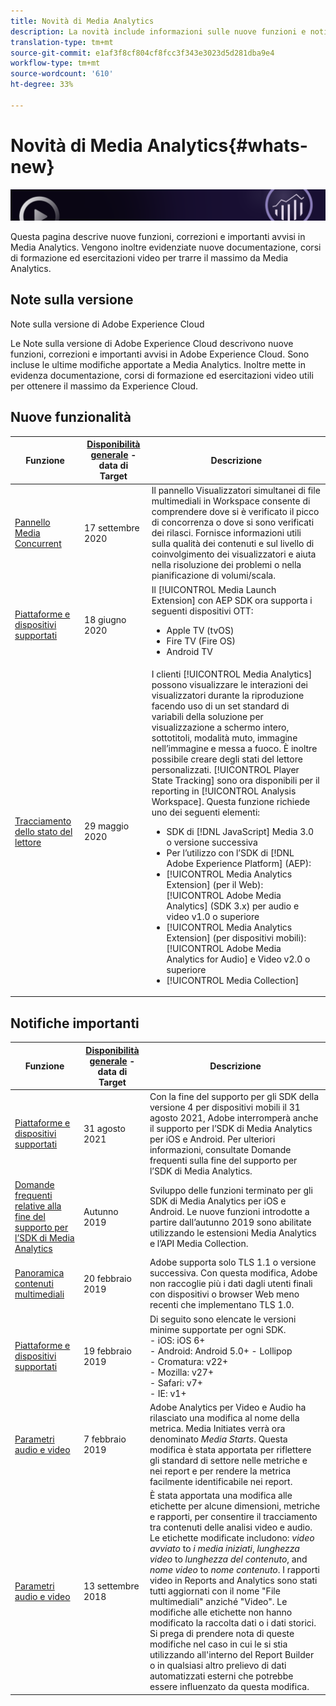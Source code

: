 ```yaml
---
title: Novità di Media Analytics
description: La novità include informazioni sulle nuove funzioni e notifiche.
translation-type: tm+mt
source-git-commit: e1af3f8cf804cf8fcc3f343e3023d5d281dba9e4
workflow-type: tm+mt
source-wordcount: '610'
ht-degree: 33%

---
```



# Novità di Media Analytics{#whats-new}

![Banner](assets/media_analytics_banner.png)


Questa pagina descrive nuove funzioni, correzioni e importanti avvisi in Media Analytics. Vengono inoltre evidenziate nuove documentazione, corsi di formazione ed esercitazioni video per trarre il massimo da Media Analytics.


## Note sulla versione

Note sulla versione di Adobe Experience Cloud

Le Note sulla versione di Adobe Experience Cloud descrivono nuove funzioni, correzioni e importanti avvisi in Adobe Experience Cloud. Sono incluse le ultime modifiche apportate a Media Analytics. Inoltre mette in evidenza documentazione, corsi di formazione ed esercitazioni video utili per ottenere il massimo da Experience Cloud.

## Nuove funzionalità

| Funzione | [Disponibilità generale](https://docs.adobe.com/content/help/it-IT/analytics/landing/an-releases.html) - data di Target | Descrizione |
| ----------- | ---------- | ---------- |
| [Pannello Media Concurrent](media-reports/media-workspace-panels/media-concurrent-viewers.md) | 17 settembre 2020 | Il pannello Visualizzatori simultanei di file multimediali in Workspace consente di comprendere dove si è verificato il picco di concorrenza o dove si sono verificati dei rilasci. Fornisce informazioni utili sulla qualità dei contenuti e sul livello di coinvolgimento dei visualizzatori e aiuta nella risoluzione dei problemi o nella pianificazione di volumi/scala. |
| [Piattaforme e dispositivi supportati](https://docs.adobe.com/content/help/it-IT/media-analytics/using/supported-devices.html) | 18 giugno 2020 | Il [!UICONTROL Media Launch Extension] con AEP SDK ora supporta i seguenti dispositivi OTT:<ul><li>Apple TV (tvOS)</li><li>Fire TV (Fire OS)</li><li>Android TV</li></ul> |
| [Tracciamento dello stato del lettore](https://docs.adobe.com/content/help/it-IT/media-analytics/using/player-state-tracking/player-state-overview.html) | 29 maggio 2020 | I clienti [!UICONTROL Media Analytics] possono visualizzare le interazioni dei visualizzatori durante la riproduzione facendo uso di un set standard di variabili della soluzione per visualizzazione a schermo intero, sottotitoli, modalità muto, immagine nell’immagine e messa a fuoco. È inoltre possibile creare degli stati del lettore personalizzati. [!UICONTROL Player State Tracking] sono ora disponibili per il reporting in [!UICONTROL Analysis Workspace]. Questa funzione richiede uno dei seguenti elementi: <ul><li>SDK di [!DNL JavaScript] Media 3.0 o versione successiva</li><li>Per l’utilizzo con l’SDK di [!DNL Adobe Experience Platform] (AEP):</li><li>[!UICONTROL Media Analytics Extension] (per il Web): [!UICONTROL Adobe Media Analytics] (SDK 3.x) per audio e video v1.0 o superiore</li><li>[!UICONTROL Media Analytics Extension] (per dispositivi mobili): [!UICONTROL Adobe Media Analytics for Audio] e Video v2.0 o superiore</li><li>[!UICONTROL Media Collection]</li></ul> |


## Notifiche importanti

| Funzione | [Disponibilità generale](https://docs.adobe.com/content/help/en/analytics/landing/an-releases.html) - data di Target | Descrizione |
| ----------- | ---------- | ---------- |
| [Piattaforme e dispositivi supportati](https://docs.adobe.com/content/help/en/media-analytics/using/supported-devices.html) | 31 agosto 2021 | Con la fine del supporto per gli SDK della versione 4 per dispositivi mobili il 31 agosto 2021,  Adobe interromperà anche il supporto per l’SDK di Media Analytics per iOS e Android. Per ulteriori informazioni, consultate Domande frequenti sulla fine del supporto per l’SDK di Media Analytics. |
| [Domande frequenti relative alla fine del supporto per l’SDK di Media Analytics](sdk-implement/end-of-support-faqs.md) | Autunno 2019 | Sviluppo delle funzioni terminato per gli SDK di Media Analytics per iOS e Android.  Le nuove funzioni introdotte a partire dall’autunno 2019 sono abilitate utilizzando le estensioni Media Analytics e l’API Media Collection. |
| [Panoramica contenuti multimediali](media-overview.md) | 20 febbraio 2019 |  Adobe supporta solo TLS 1.1 o versione successiva. Con questa modifica,  Adobe non raccoglie più i dati dagli utenti finali con dispositivi o browser Web meno recenti che implementano TLS 1.0. |
| [Piattaforme e dispositivi supportati](https://docs.adobe.com/content/help/en/media-analytics/using/supported-devices.html) | 19 febbraio 2019 | Di seguito sono elencate le versioni minime supportate per ogni SDK. <br>- iOS: iOS 6+ <br>- Android: Android 5.0+ - Lollipop <br>- Cromatura: v22+<br>- Mozilla: v27+<br>- Safari: v7+<br>- IE: v1+ |
| [Parametri audio e video](metrics-and-metadata/audio-video-parameters.md) | 7 febbraio 2019 |  Adobe Analytics per Video e Audio ha rilasciato una modifica al nome della metrica. <i></i>Media Initiates verrà ora denominato <i>Media Starts</i>. Questa modifica è stata apportata per riflettere gli standard di settore nelle metriche e nei report e per rendere la metrica facilmente identificabile nei report. |
| [Parametri audio e video](metrics-and-metadata/audio-video-parameters.md) | 13 settembre 2018 | È stata apportata una modifica alle etichette per alcune dimensioni, metriche e rapporti, per consentire il tracciamento tra contenuti delle analisi video e audio. Le etichette modificate includono: *video avviato* to *i media iniziati*, *lunghezza video* to *lunghezza del contenuto*, and *nome video* to *nome contenuto*. I rapporti video in Reports and Analytics sono stati tutti aggiornati con il nome &quot;File multimediali&quot; anziché &quot;Video&quot;. Le modifiche alle etichette non hanno modificato la raccolta dati o i dati storici. Si prega di prendere nota di queste modifiche nel caso in cui le si stia utilizzando all&#39;interno del Report Builder o in qualsiasi altro prelievo di dati automatizzati esterni che potrebbe essere influenzato da questa modifica. |




<!-- | title | date | description | -->
